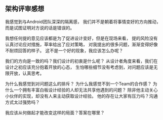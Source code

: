 ## 架构评审感想

我感觉到与Android团队深深的隔离感，
我们并不是朝着将事情变好的方向推动，
而是试图证明对方说的话是错误的。

我想任何提的意见应该都是为了促进设计变好，但是在现场来看，
提的风险没有认真讨论应对措施，草率给出了应对策略，
对我提出的很多问题，渐渐变得好像不耐烦回答的样子。
这不是一个好的现象，我应该怎么办呢？

我们的方向是一致的吗？我们设计的初衷是什么呢？
从设计者角度来看，我们在设计之初应该充分抱着开放的心态，
生怕哪些细节没有考虑到，对问题应该是无限开放，认真思考。

为什么我感觉到对问题这么的排斥？
为什么我感觉不到一个Team的合作感？
为什么一个拥有丰富白板设计经验的人却无法共享他遇到的问题？
除非他主动关心小伙伴的实现，却没有人来主动获取设计经验。
他的存在让大家有压力吗？沟通方式太过强势吗？

我应该从何做起才能改变这样的局面？答案在哪里？